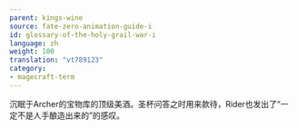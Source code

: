 ```yaml
---
parent: kings-wine
source: fate-zero-animation-guide-i
id: glossary-of-the-holy-grail-war-i
language: zh
weight: 100
translation: "vt789123"
category:
- magecraft-term
---
```


沉眠于Archer的宝物库的顶级美酒。圣杯问答之时用来款待，Rider也发出了“一定不是人手酿造出来的”的感叹。
